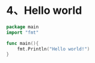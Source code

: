 # 4、Hello world



```go
package main
import "fmt"

func main(){
	fmt.Println("Hello world!")
}
```

